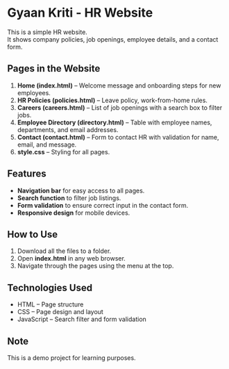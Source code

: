 # Gyaan Kriti - HR Website

This is a simple HR website.  
It shows company policies, job openings, employee details, and a contact form.

## Pages in the Website

1. **Home (index.html)** – Welcome message and onboarding steps for new employees.
2. **HR Policies (policies.html)** – Leave policy, work-from-home rules.
3. **Careers (careers.html)** – List of job openings with a search box to filter jobs.
4. **Employee Directory (directory.html)** – Table with employee names, departments, and email addresses.
5. **Contact (contact.html)** – Form to contact HR with validation for name, email, and message.
6. **style.css** – Styling for all pages.

## Features

- **Navigation bar** for easy access to all pages.
- **Search function** to filter job listings.
- **Form validation** to ensure correct input in the contact form.
- **Responsive design** for mobile devices.

## How to Use

1. Download all the files to a folder.
2. Open **index.html** in any web browser.
3. Navigate through the pages using the menu at the top.

## Technologies Used

- HTML – Page structure
- CSS – Page design and layout
- JavaScript – Search filter and form validation

## Note

This is a demo project for learning purposes.
